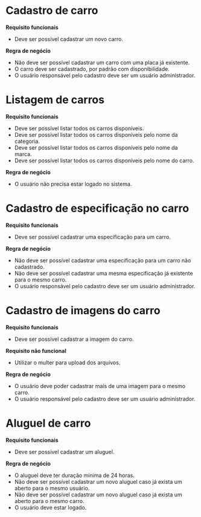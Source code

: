 
# Cadastro de carro
**Requisito funcionais**
- Deve ser possível cadastrar um novo carro.

**Regra de negócio**
- Não deve ser possível cadastrar um carro com uma placa já existente.
- O carro deve ser cadastrado, por padrão com disponibilidade.
- O usuário responsável pelo cadastro deve ser um usuário administrador.

# Listagem de carros
**Requisito funcionais**
- Deve ser possível listar todos os carros disponíveis.
- Deve ser possível listar todos os carros disponíveis pelo nome da categoria.
- Deve ser possível listar todos os carros disponíveis pelo nome da marca.
- Deve ser possível listar todos os carros disponíveis pelo nome do carro.

**Regra de negócio**
- O usuário não precisa estar logado no sistema.

# Cadastro de especificação no carro
**Requisito funcionais**
- Deve ser possível cadastrar uma especificação para um carro.

**Regra de negócio**
- Não deve ser possível cadastrar uma especificação para um carro não cadastrado.
- Não deve ser possível cadastrar uma mesma especificação já existente para o mesmo carro.
- O usuário responsável pelo cadastro deve ser um usuário administrador.

# Cadastro de imagens do carro
**Requisito funcionais**
- Deve ser possível cadastrar a imagem do carro.

**Requisito não funcional**
- Utilizar o multer para upload dos arquivos.

**Regra de negócio**
- O usuário deve poder cadastrar mais de uma imagem para o mesmo carro.
- O usuário responsável pelo cadastro deve ser um usuário administrador.

# Aluguel de carro
**Requisito funcionais**
- Deve ser possível cadastrar um aluguel.

**Regra de negócio**
- O aluguel deve ter duração mínima de 24 horas.
- Não deve ser possível cadastrar um novo aluguel caso já exista um aberto para o mesmo usuário.
- Não deve ser possível cadastrar um novo aluguel caso já exista um aberto para o mesmo carro.
- O usuário deve estar logado.